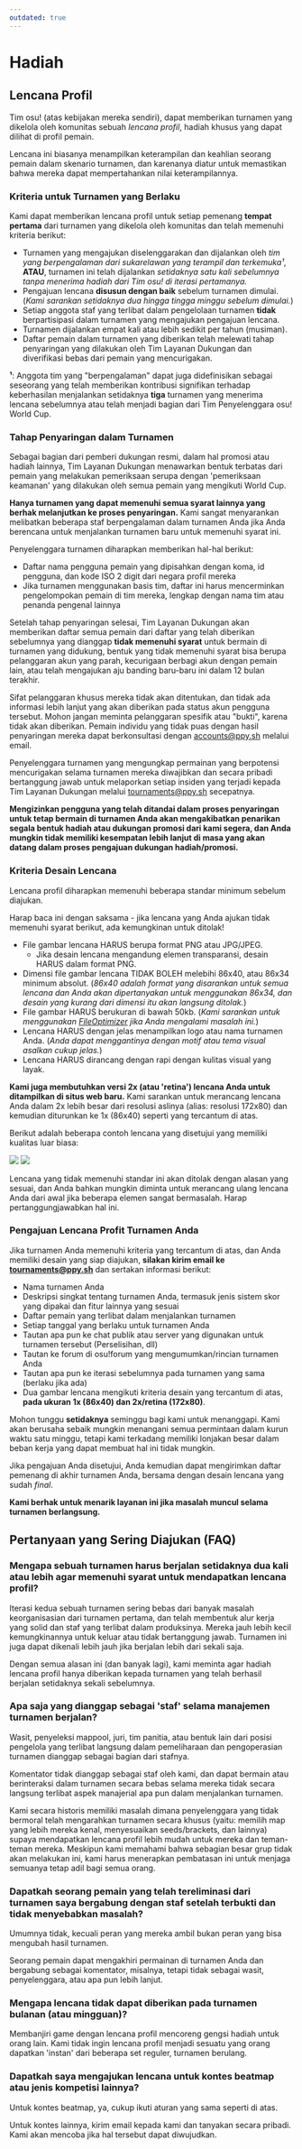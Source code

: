 ```yaml
---
outdated: true
---
```


# Hadiah

## Lencana Profil

Tim osu! (atas kebijakan mereka sendiri), dapat memberikan turnamen yang dikelola oleh komunitas sebuah *lencana profil*, hadiah khusus yang dapat dilihat di profil pemain.

Lencana ini biasanya menampilkan keterampilan dan keahlian seorang pemain dalam skenario turnamen, dan karenanya diatur untuk memastikan bahwa mereka dapat mempertahankan nilai keterampilannya.

### Kriteria untuk Turnamen yang Berlaku

Kami dapat memberikan lencana profil untuk setiap pemenang **tempat pertama** dari turnamen yang dikelola oleh komunitas dan telah memenuhi kriteria berikut:

- Turnamen yang mengajukan diselenggarakan dan dijalankan oleh *tim yang berpengalaman dari sukarelawan yang terampil dan terkemuka¹*, **ATAU**, turnamen ini telah dijalankan *setidaknya satu kali sebelumnya tanpa menerima hadiah dari Tim osu! di iterasi pertamanya.*
- Pengajuan lencana **disusun dengan baik** sebelum turnamen dimulai. (*Kami sarankan setidaknya dua hingga tingga minggu sebelum dimulai.*)
- Setiap anggota staf yang terlibat dalam pengelolaan turnamen **tidak** berpartisipasi dalam turnamen yang mengajukan pengajuan lencana.
- Turnamen dijalankan empat kali atau lebih sedikit per tahun (musiman).
- Daftar pemain dalam turnamen yang diberikan telah melewati tahap penyaringan yang dilakukan oleh Tim Layanan Dukungan dan diverifikasi bebas dari pemain yang mencurigakan.

**¹**: Anggota tim yang "berpengalaman" dapat juga didefinisikan sebagai seseorang yang telah memberikan kontribusi signifikan terhadap keberhasilan menjalankan setidaknya **tiga** turnamen yang menerima lencana sebelumnya atau telah menjadi bagian dari Tim Penyelenggara osu! World Cup.

### Tahap Penyaringan dalam Turnamen

Sebagai bagian dari pemberi dukungan resmi, dalam hal promosi atau hadiah lainnya, Tim Layanan Dukungan menawarkan bentuk terbatas dari pemain yang melakukan pemeriksaan serupa dengan 'pemeriksaan keamanan' yang dilakukan oleh semua pemain yang mengikuti World Cup.

**Hanya turnamen yang dapat memenuhi semua syarat lainnya yang berhak melanjutkan ke proses penyaringan.** Kami sangat menyarankan melibatkan beberapa staf berpengalaman dalam turnamen Anda jika Anda berencana untuk menjalankan turnamen baru untuk memenuhi syarat ini.

Penyelenggara turnamen diharapkan memberikan hal-hal berikut:

- Daftar nama pengguna pemain yang dipisahkan dengan koma, id pengguna, dan kode ISO 2 digit dari negara profil mereka
- Jika turnamen menggunakan basis tim, daftar ini harus mencerminkan pengelompokan pemain di tim mereka, lengkap dengan nama tim atau penanda pengenal lainnya

Setelah tahap penyaringan selesai, Tim Layanan Dukungan akan memberikan daftar semua pemain dari daftar yang telah diberikan sebelumnya yang dianggap **tidak memenuhi syarat** untuk bermain di turnamen yang didukung, bentuk yang tidak memenuhi syarat bisa berupa pelanggaran akun yang parah, kecurigaan berbagi akun dengan pemain lain, atau telah mengajukan aju banding baru-baru ini dalam 12 bulan terakhir.

Sifat pelanggaran khusus mereka tidak akan ditentukan, dan tidak ada informasi lebih lanjut yang akan diberikan pada status akun pengguna tersebut. Mohon jangan meminta pelanggaran spesifik atau "bukti", karena tidak akan diberikan. Pemain individu yang tidak puas dengan hasil penyaringan mereka dapat berkonsultasi dengan accounts@ppy.sh melalui email.

Penyelenggara turnamen yang mengungkap permainan yang berpotensi mencurigakan selama turnamen mereka diwajibkan dan secara pribadi bertanggung jawab untuk melaporkan setiap insiden yang terjadi kepada Tim Layanan Dukungan melalui tournaments@ppy.sh secepatnya.

**Mengizinkan pengguna yang telah ditandai dalam proses penyaringan untuk tetap bermain di turnamen Anda akan mengakibatkan penarikan segala bentuk hadiah atau dukungan promosi dari kami segera, dan Anda mungkin tidak memiliki kesempatan lebih lanjut di masa yang akan datang dalam proses pengajuan dukungan hadiah/promosi.**

### Kriteria Desain Lencana

Lencana profil diharapkan memenuhi beberapa standar minimum sebelum diajukan.

Harap baca ini dengan saksama - jika lencana yang Anda ajukan tidak memenuhi syarat berikut, ada kemungkinan untuk ditolak!

- File gambar lencana HARUS berupa format PNG atau JPG/JPEG.
    - Jika desain lencana mengandung elemen transparansi, desain HARUS dalam format PNG.
- Dimensi file gambar lencana TIDAK BOLEH melebihi 86x40, atau 86x34 minimum absolut. (*86x40 adalah format yang disarankan untuk semua lencana dan Anda akan dipertanyakan untuk menggunakan 86x34, dan desain yang kurang dari dimensi itu akan langsung ditolak.*)
- File gambar HARUS berukuran di bawah 50kb. (*Kami sarankan untuk menggunakan [FileOptimizer](https://nikkhokkho.sourceforge.io/static.php?page=FileOptimizer) jika Anda mengalami masalah ini.*)
- Lencana HARUS dengan jelas menampilkan logo atau nama turnamen Anda. (*Anda dapat menggantinya dengan motif atau tema visual asalkan cukup jelas.*)
- Lencana HARUS dirancang dengan rapi dengan kulitas visual yang layak.

**Kami juga membutuhkan versi 2x (atau 'retina') lencana Anda untuk ditampilkan di situs web baru.** Kami sarankan untuk merancang lencana Anda dalam 2x lebih besar dari resolusi aslinya (alias: resolusi 172x80) dan kemudian diturunkan ke 1x (86x40) seperti yang tercantum di atas.

Berikut adalah beberapa contoh lencana yang disetujui yang memiliki kualitas luar biasa:

![](https://assets.ppy.sh/profile-badges/ohc-2017.png)
![](https://assets.ppy.sh/profile-badges/okt3.png)

Lencana yang tidak memenuhi standar ini akan ditolak dengan alasan yang sesuai, dan Anda bahkan mungkin diminta untuk merancang ulang lencana Anda dari awal jika beberapa elemen sangat bermasalah. Harap pertanggungjawabkan hal ini.

### Pengajuan Lencana Profit Turnamen Anda

Jika turnamen Anda memenuhi kriteria yang tercantum di atas, dan Anda memiliki desain yang siap diajukan, **silakan kirim email ke tournaments@ppy.sh** dan sertakan informasi berikut:

- Nama turnamen Anda
- Deskripsi singkat tentang turnamen Anda, termasuk jenis sistem skor yang dipakai dan fitur lainnya yang sesuai
- Daftar pemain yang terlibat dalam menjalankan turnamen
- Setiap tanggal yang berlaku untuk turnamen Anda
- Tautan apa pun ke chat publik atau server yang digunakan untuk turnamen tersebut (Perselisihan, dll)
- Tautan ke forum di osu!forum yang mengumumkan/rincian turnamen Anda
- Tautan apa pun ke iterasi sebelumnya pada turnamen yang sama (berlaku jika ada)
- Dua gambar lencana mengikuti kriteria desain yang tercantum di atas, **pada ukuran 1x (86x40) dan 2x/retina (172x80)**.

Mohon tunggu **setidaknya** seminggu bagi kami untuk menanggapi. Kami akan berusaha sebaik mungkin menangani semua permintaan dalam kurun waktu satu minggu, tetapi kami terkadang memiliki lonjakan besar dalam beban kerja yang dapat membuat hal ini tidak mungkin.

Jika pengajuan Anda disetujui, Anda kemudian dapat mengirimkan daftar pemenang di akhir turnamen Anda, bersama dengan desain lencana yang sudah *final*.

**Kami berhak untuk menarik layanan ini jika masalah muncul selama turnamen berlangsung.**

## Pertanyaan yang Sering Diajukan (FAQ)

### Mengapa sebuah turnamen harus berjalan setidaknya dua kali atau lebih agar memenuhi syarat untuk mendapatkan lencana profil?

Iterasi kedua sebuah turnamen sering bebas dari banyak masalah keorganisasian dari turnamen pertama, dan telah membentuk alur kerja yang solid dan staf yang terlibat dalam produksinya. Mereka jauh lebih kecil kemungkinannya untuk keluar atau tidak bertanggung jawab. Turnamen ini juga dapat dikenali lebih jauh jika berjalan lebih dari sekali saja.

Dengan semua alasan ini (dan banyak lagi), kami meminta agar hadiah lencana profil hanya diberikan kepada turnamen yang telah berhasil berjalan setidaknya sekali sebelumnya.

### Apa saja yang dianggap sebagai 'staf' selama manajemen turnamen berjalan?

Wasit, penyeleksi mappool, juri, tim panitia, atau bentuk lain dari posisi pengelola yang terlibat langsung dalam pemeliharaan dan pengoperasian turnamen dianggap sebagai bagian dari stafnya.

Komentator tidak dianggap sebagai staf oleh kami, dan dapat bermain atau berinteraksi dalam turnamen secara bebas selama mereka tidak secara langsung terlibat aspek manajerial apa pun dalam menjalankan turnamen.

Kami secara historis memiliki masalah dimana penyelenggara yang tidak bermoral telah mengarahkan turnamen secara khusus (yaitu: memilih map yang lebih mereka kenal, menyesuaikan seeds/brackets, dan lainnya) supaya mendapatkan lencana profil lebih mudah untuk mereka dan teman-teman mereka. Meskipun kami memahami bahwa sebagian besar grup tidak akan melakukan ini, kami harus menerapkan pembatasan ini untuk menjaga semuanya tetap adil bagi semua orang.

### Dapatkah seorang pemain yang telah tereliminasi dari turnamen saya bergabung dengan staf setelah terbukti dan tidak menyebabkan masalah?

Umumnya tidak, kecuali peran yang mereka ambil bukan peran yang bisa mengubah hasil turnamen.

Seorang pemain dapat mengakhiri permainan di turnamen Anda dan bergabung sebagai komentator, misalnya, tetapi tidak sebagai wasit, penyelenggara, atau apa pun lebih lanjut.

### Mengapa lencana tidak dapat diberikan pada turnamen bulanan (atau mingguan)?

Membanjiri game dengan lencana profil mencoreng gengsi hadiah untuk orang lain. Kami tidak ingin lencana profil menjadi sesuatu yang orang dapatkan 'instan' dari beberapa set reguler, turnamen berulang.

### Dapatkah saya mengajukan lencana untuk kontes beatmap atau jenis kompetisi lainnya?

Untuk kontes beatmap, ya, cukup ikuti aturan yang sama seperti di atas.

Untuk kontes lainnya, kirim email kepada kami dan tanyakan secara pribadi. Kami akan mencoba jika hal tersebut dapat diwujudkan.
